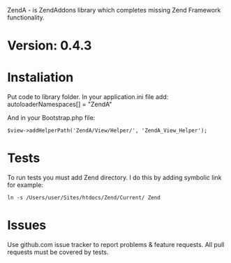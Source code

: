 ZendA - is ZendAddons library which completes missing Zend Framework functionality.

Version: 0.4.3
==============

Instaliation
============

Put code to library folder. In your application.ini file add:
	autoloaderNamespaces[] = "ZendA"

And in your Bootstrap.php file:

	$view->addHelperPath('ZendA/View/Helper/', 'ZendA_View_Helper');

Tests
=====

To run tests you must add Zend directory. I do this by adding symbolic link for example: 

	ln -s /Users/user/Sites/htdocs/Zend/Current/ Zend

Issues
======

Use github.com issue tracker to report problems & feature requests. All pull requests must be covered by tests.
